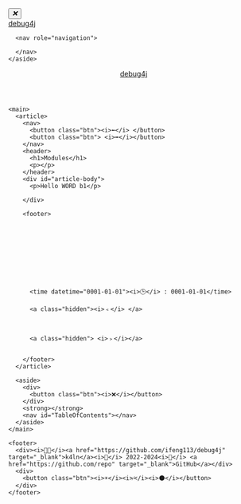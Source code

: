 <!DOCTYPE html>
<html lang="zh-cn">

<head>
  <meta charset="utf-8">
  <meta name="viewport" content="width=device-width, initial-scale=1">
  <meta name="description" content="debug4j">
  <meta name="author" content="k4ln">
  <meta name="theme-color" content="#ffffff" media="(prefers-color-scheme: light)">
  <meta name="theme-color" content="#101010" media="(prefers-color-scheme: dark)">
  

  <title>Modules · debug4j</title>
  <link rel="canonical" href="https://javehub.github.io/docs/a1.hello-world.md">
  <link rel="stylesheet" href="/assets/css/docs.min.55e8a7678e986f6333c09fb6a81696af67711e98d72db2cb245352b002d5c4c8.css" integrity="">

  <link rel="manifest" href="/manifest.json">
<link rel="icon" href="/favicon/favicon.ico">
<link rel="icon" href="/favicon/favicon-16x16.png" sizes="16x16" type="image/png">
<link rel="icon" href="/favicon/favicon-32x32.png" sizes="32x32" type="image/png">
<link rel="apple-touch-icon" href="/favicon/apple-touch-icon.png" sizes="180x180">
  <script async src="https://www.googletagmanager.com/gtag/js?id=G-XXXXXXXXXX"></script>
<script>
    window.dataLayer = window.dataLayer || [];
    function gtag(){dataLayer.push(arguments);}
    gtag('js', new Date());

    gtag('config', 'G-XXXXXXXXXX');
</script>
</head>

<body>

<div id="outer-wrapper">

  <div id="aside-wrapper">
    <aside>
      <div>
        <button class="btn"><i>❌</i></button>
      </div>
      <a href="/" class="site-logo">debug4j</a>

      <nav role="navigation">
        
      </nav>
    </aside>
  </div>

  <div id="content-wrapper">
    <header>
      <a href="/" class="site-logo">debug4j</a>
    </header>

    <main>
      <article>
        <nav>
          <button class="btn"><i>⬅️</i> </button>
          <button class="btn"> <i>➡️</i></button>
        </nav>
        <header>
          <h1>Modules</h1>
          <p></p>
        </header>
        <div id="article-body">
          <p>Hello WORD b1</p>

        </div>

        <footer>
          

          
          
          
          

          
          

          <time datetime="0001-01-01"><i>🕒</i> : 0001-01-01</time>
          
          <a class="hidden"><i>﹤</i> </a>
          

          
          <a class="hidden"> <i>﹥</i></a>
          

        </footer>
      </article>

      <aside>
        <div>
          <button class="btn"><i>❌</i></button>
        </div>
        <strong></strong>
        <nav id="TableOfContents"></nav>
      </aside>
    </main>

    <footer>
      <div><i>🧑‍💻</i><a href="https://github.com/ifeng113/debug4j" target="_blank">k4ln</a><i>📅</i> 2022-2024<i>🚀</i> <a href="https://github.com/repo" target="_blank">GitHub</a></div>
      <div>
        <button class="btn"><i>☀️</i><i>⁄</i><i>🌑</i></button>
      </div>
    </footer>
  </div>

</div>

<div id="body-model-outer"></div>
<script type="text/javascript" src="/assets/js/docs.min.12ffdc25c0149ef34e761ee54587f2aae17affcb8375298ad2180851930cb142.js" integrity=""></script>
</body>
</html>